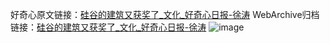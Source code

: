好奇心原文链接：[硅谷的建筑又获奖了_文化_好奇心日报-徐涛](https://www.qdaily.com/articles/44.html)
WebArchive归档链接：[硅谷的建筑又获奖了_文化_好奇心日报-徐涛](http://web.archive.org/web/20190623143639/https://www.qdaily.com/articles/44.html)
![image](http://ww3.sinaimg.cn/large/007d5XDply1g3v4806tlvj30u04ky4qp)
